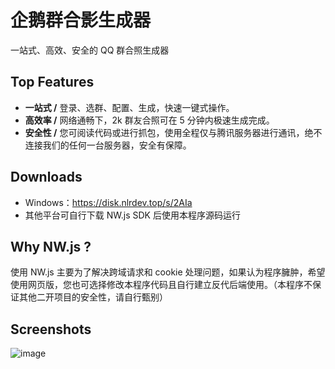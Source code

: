 # 企鹅群合影生成器
一站式、高效、安全的 QQ 群合照生成器

## Top Features
- **一站式 /** 登录、选群、配置、生成，快速一键式操作。
- **高效率 /** 网络通畅下，2k 群友合照可在 5 分钟内极速生成完成。
- **安全性 /** 您可阅读代码或进行抓包，使用全程仅与腾讯服务器进行通讯，绝不连接我们的任何一台服务器，安全有保障。

## Downloads
- Windows：https://disk.nlrdev.top/s/2AIa
- 其他平台可自行下载 NW.js SDK 后使用本程序源码运行

## Why NW.js ?
使用 NW.js 主要为了解决跨域请求和 cookie 处理问题，如果认为程序臃肿，希望使用网页版，您也可选择修改本程序代码且自行建立反代后端使用。（本程序不保证其他二开项目的安全性，请自行甄别）

## Screenshots
![image](https://user-images.githubusercontent.com/63778412/216762172-f6fe64df-1594-4e41-bc7e-7dd78e18c8e5.png)
